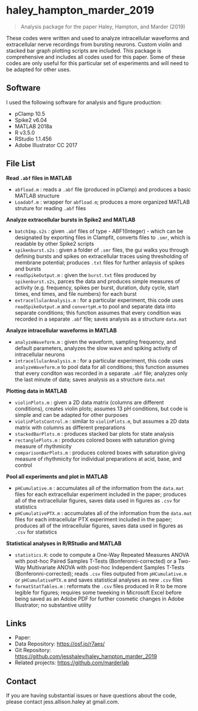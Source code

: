 # haley_hampton_marder_2019
> Analysis package for the paper Haley, Hampton, and Marder (2019)

These codes were written and used to analyze intracellular waveforms and extracellular nerve recordings from bursting neurons. Custom violin and stacked bar graph plotting scripts are included. This package is comprehensive and includes all codes used for this paper. Some of these codes are only useful for this particular set of experiments and will need to be adapted for other uses.


## Software

I used the following software for analysis and figure production:
- pClamp 10.5
- Spike2 v6.04
- MATLAB 2018a
- R v3.5.0
- RStudio 1.1.456
- Adobe Illustrator CC 2017


## File List

<b>Read `.abf` files in MATLAB</b>
- `abfload.m` : reads a `.abf` file (produced in pClamp) and produces a basic MATLAB structure
- `Loadabf.m` : wrapper for `abfload.m`; produces a more organized MATLAB struture for reading `.abf` files

<b>Analyze extracellular bursts in Spike2 and MATLAB</b>
- `batchImp.s2s` : given `.abf` files of type - ABF1(Integer) - which can be designated by exporting files in Clampfit, converts files to `.smr`, which is readable by other Spike2 scripts
- `spikenburst.s2s` : given a folder of `.smr` files, the gui walks you through defining bursts and spikes on extracellular traces using thresholding of membrane potential; produces `.txt` files for further anlaysis of spikes and bursts
- `readSpikeOutput.m` : given the `burst.txt` files produced by `spikenburst.s2s`, parces the data and produces simple measures of activity (e.g. frequency, spikes per burst, duration, duty cycle, start times, end times, and file numbers) for each burst
- `extracellularAnalysis.m` : for a particular experiment, this code uses `readSpikeOutput.m` and `convertpH.m` to pool and separate data into separate conditions; this function assumes that every condition was recorded in a separate `.abf` file; saves analysis as a structure `data.mat`

<b>Analyze intracellular waveforms in MATLAB</b>
- `analyzeWaveform.m` : given the waveform, sampling frequency, and default parameters, analyzes the slow wave and spiking activity of intracellular neurons
- `intracellularAnalysis.m` : for a particular experiment, this code uses `analyzeWaveform.m` to pool data for all conditions; this function assumes that every conditon was recorded in a separate `.abf` file; analyzes only the last minute of data; saves analysis as a structure `data.mat`

<b>Plotting data in MATLAB</b>
- `violinPlots.m` : given a 2D data matrix (columns are different conditions), creates violin plots; assumes 13 pH conditions, but code is simple and can be adapted for other purposes
- `violinPlotsControl.m` : similar to `violinPlots.m`, but assumes a 2D data matrix with columns as different preparations
- `stackedBarPlots.m` : produces stacked bar plots for state analysis
- `rectanglePlots.m` : produces colored boxes with saturation giving measure of rhythmicity
- `comparisonBarPlots.m` : produces colored boxes with saturation giving measure of rhythmicity for individual preparations at acid, base, and control

<b>Pool all experiments and plot in MATLAB</b>
- `pHCumulative.m` : accumulates all of the information from the `data.mat` files for each extracellular experiment included in the paper; produces all of the extracellular figures, saves data used in figures as `.csv` for statistics
- `pHCumulativePTX.m` : accumulates all of the information from the `data.mat` files for each intracellular PTX experiment included in the paper; produces all of the intracellular figures, saves data used in figures as `.csv` for statistics

<b>Statistical analyses in R/RStudio and MATLAB</b>
- `statistics.R`: code to compute a One-Way Repeated Measures ANOVA with post-hoc Paired Samples T-Tests (Bonferonni-corrected) or a Two-Way Multivariate ANOVA with post-hoc Independent Samples T-Tests (Bonferonni-corrected); reads `.csv` files outputed from `pHCumulative.m` or `pHCumulativePTX.m` and saves statistical analyses as new `.csv` files
- `formatStatTables.m` : reformats the `.csv` files produced in R to be more legible for figures; requires some tweeking in Microsoft Excel before being saved as an Adobe PDF for further cosmetic changes in Adobe Illustrator; no substantive utility


## Links

- Paper:
- Data Repository: https://osf.io/r7aes/
- Git Repository: https://github.com/jesshaley/haley_hampton_marder_2019
- Related projects: https://github.com/marderlab

  
## Contact
  
If you are having substantial issues or have questions about the code, please contact jess.allison.haley at gmail.com.
